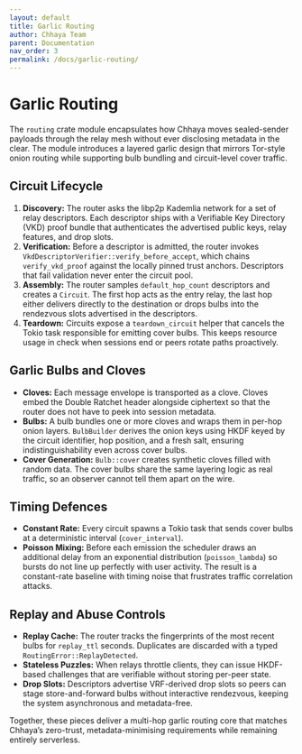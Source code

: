 ```yaml
---
layout: default
title: Garlic Routing
author: Chhaya Team
parent: Documentation
nav_order: 3
permalink: /docs/garlic-routing/
---
```


# Garlic Routing

The `routing` crate module encapsulates how Chhaya moves sealed-sender payloads
through the relay mesh without ever disclosing metadata in the clear. The module
introduces a layered garlic design that mirrors Tor-style onion routing while
supporting bulb bundling and circuit-level cover traffic.

## Circuit Lifecycle

1. **Discovery:** The router asks the libp2p Kademlia network for a set of relay
   descriptors. Each descriptor ships with a Verifiable Key Directory (VKD)
   proof bundle that authenticates the advertised public keys, relay features,
   and drop slots.
2. **Verification:** Before a descriptor is admitted, the router invokes
   `VkdDescriptorVerifier::verify_before_accept`, which chains
   `verify_vkd_proof` against the locally pinned trust anchors. Descriptors that
   fail validation never enter the circuit pool.
3. **Assembly:** The router samples `default_hop_count` descriptors and creates a
   `Circuit`. The first hop acts as the entry relay, the last hop either delivers
   directly to the destination or drops bulbs into the rendezvous slots
   advertised in the descriptors.
4. **Teardown:** Circuits expose a `teardown_circuit` helper that cancels the
   Tokio task responsible for emitting cover bulbs. This keeps resource usage in
   check when sessions end or peers rotate paths proactively.

## Garlic Bulbs and Cloves

* **Cloves:** Each message envelope is transported as a clove. Cloves embed the
  Double Ratchet header alongside ciphertext so that the router does not have to
  peek into session metadata.
* **Bulbs:** A bulb bundles one or more cloves and wraps them in per-hop onion
  layers. `BulbBuilder` derives the onion keys using HKDF keyed by the circuit
  identifier, hop position, and a fresh salt, ensuring indistinguishability even
  across cover bulbs.
* **Cover Generation:** `Bulb::cover` creates synthetic cloves filled with random
  data. The cover bulbs share the same layering logic as real traffic, so an
  observer cannot tell them apart on the wire.

## Timing Defences

* **Constant Rate:** Every circuit spawns a Tokio task that sends cover bulbs at
  a deterministic interval (`cover_interval`).
* **Poisson Mixing:** Before each emission the scheduler draws an additional
  delay from an exponential distribution (`poisson_lambda`) so bursts do not line
  up perfectly with user activity. The result is a constant-rate baseline with
  timing noise that frustrates traffic correlation attacks.

## Replay and Abuse Controls

* **Replay Cache:** The router tracks the fingerprints of the most recent bulbs
  for `replay_ttl` seconds. Duplicates are discarded with a typed
  `RoutingError::ReplayDetected`.
* **Stateless Puzzles:** When relays throttle clients, they can issue HKDF-based
  challenges that are verifiable without storing per-peer state.
* **Drop Slots:** Descriptors advertise VRF-derived drop slots so peers can stage
  store-and-forward bulbs without interactive rendezvous, keeping the system
  asynchronous and metadata-free.

Together, these pieces deliver a multi-hop garlic routing core that matches
Chhaya’s zero-trust, metadata-minimising requirements while remaining entirely
serverless.
